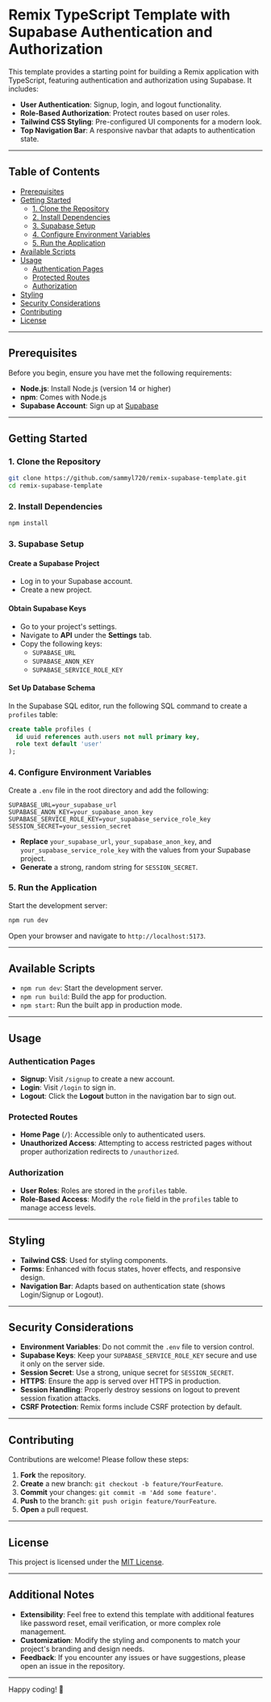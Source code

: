 # Remix TypeScript Template with Supabase Authentication and Authorization

This template provides a starting point for building a Remix application with TypeScript, featuring authentication and authorization using Supabase. It includes:

- **User Authentication**: Signup, login, and logout functionality.
- **Role-Based Authorization**: Protect routes based on user roles.
- **Tailwind CSS Styling**: Pre-configured UI components for a modern look.
- **Top Navigation Bar**: A responsive navbar that adapts to authentication state.

---

## Table of Contents

- [Prerequisites](#prerequisites)
- [Getting Started](#getting-started)
  - [1. Clone the Repository](#1-clone-the-repository)
  - [2. Install Dependencies](#2-install-dependencies)
  - [3. Supabase Setup](#3-supabase-setup)
  - [4. Configure Environment Variables](#4-configure-environment-variables)
  - [5. Run the Application](#5-run-the-application)
- [Available Scripts](#available-scripts)
- [Usage](#usage)
  - [Authentication Pages](#authentication-pages)
  - [Protected Routes](#protected-routes)
  - [Authorization](#authorization)
- [Styling](#styling)
- [Security Considerations](#security-considerations)
- [Contributing](#contributing)
- [License](#license)

---

## Prerequisites

Before you begin, ensure you have met the following requirements:

- **Node.js**: Install Node.js (version 14 or higher)
- **npm**: Comes with Node.js
- **Supabase Account**: Sign up at [Supabase](https://supabase.com/)

---

## Getting Started

### 1. Clone the Repository

```bash
git clone https://github.com/sammyl720/remix-supabase-template.git
cd remix-supabase-template
```

### 2. Install Dependencies

```bash
npm install
```

### 3. Supabase Setup

#### Create a Supabase Project

- Log in to your Supabase account.
- Create a new project.

#### Obtain Supabase Keys

- Go to your project's settings.
- Navigate to **API** under the **Settings** tab.
- Copy the following keys:
  - `SUPABASE_URL`
  - `SUPABASE_ANON_KEY`
  - `SUPABASE_SERVICE_ROLE_KEY`

#### Set Up Database Schema

In the Supabase SQL editor, run the following SQL command to create a `profiles` table:

```sql
create table profiles (
  id uuid references auth.users not null primary key,
  role text default 'user'
);
```

### 4. Configure Environment Variables

Create a `.env` file in the root directory and add the following:

```env
SUPABASE_URL=your_supabase_url
SUPABASE_ANON_KEY=your_supabase_anon_key
SUPABASE_SERVICE_ROLE_KEY=your_supabase_service_role_key
SESSION_SECRET=your_session_secret
```

- **Replace** `your_supabase_url`, `your_supabase_anon_key`, and `your_supabase_service_role_key` with the values from your Supabase project.
- **Generate** a strong, random string for `SESSION_SECRET`.

### 5. Run the Application

Start the development server:

```bash
npm run dev
```

Open your browser and navigate to `http://localhost:5173`.

---

## Available Scripts

- `npm run dev`: Start the development server.
- `npm run build`: Build the app for production.
- `npm start`: Run the built app in production mode.

---

## Usage

### Authentication Pages

- **Signup**: Visit `/signup` to create a new account.
- **Login**: Visit `/login` to sign in.
- **Logout**: Click the **Logout** button in the navigation bar to sign out.

### Protected Routes

- **Home Page** (`/`): Accessible only to authenticated users.
- **Unauthorized Access**: Attempting to access restricted pages without proper authorization redirects to `/unauthorized`.

### Authorization

- **User Roles**: Roles are stored in the `profiles` table.
- **Role-Based Access**: Modify the `role` field in the `profiles` table to manage access levels.

---

## Styling

- **Tailwind CSS**: Used for styling components.
- **Forms**: Enhanced with focus states, hover effects, and responsive design.
- **Navigation Bar**: Adapts based on authentication state (shows Login/Signup or Logout).

---

## Security Considerations

- **Environment Variables**: Do not commit the `.env` file to version control.
- **Supabase Keys**: Keep your `SUPABASE_SERVICE_ROLE_KEY` secure and use it only on the server side.
- **Session Secret**: Use a strong, unique secret for `SESSION_SECRET`.
- **HTTPS**: Ensure the app is served over HTTPS in production.
- **Session Handling**: Properly destroy sessions on logout to prevent session fixation attacks.
- **CSRF Protection**: Remix forms include CSRF protection by default.

---

## Contributing

Contributions are welcome! Please follow these steps:

1. **Fork** the repository.
2. **Create** a new branch: `git checkout -b feature/YourFeature`.
3. **Commit** your changes: `git commit -m 'Add some feature'`.
4. **Push** to the branch: `git push origin feature/YourFeature`.
5. **Open** a pull request.

---

## License

This project is licensed under the [MIT License](LICENSE).

---

## Additional Notes

- **Extensibility**: Feel free to extend this template with additional features like password reset, email verification, or more complex role management.
- **Customization**: Modify the styling and components to match your project's branding and design needs.
- **Feedback**: If you encounter any issues or have suggestions, please open an issue in the repository.

---

Happy coding! 🚀
